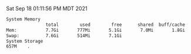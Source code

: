 Sat Sep 18 01:11:56 PM MDT 2021
```bash
System Memory
               total        used        free      shared  buff/cache   available
Mem:           7.7Gi       777Mi       5.1Gi       7.0Mi       1.8Gi       6.6Gi
Swap:          7.6Gi       514Mi       7.1Gi
System Storage
657M	.
```
